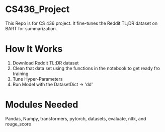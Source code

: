 # CS436_Project

This Repo is for CS 436 project. It fine-tunes the Reddit TL;DR dataset on BART for summarization.

# How It Works
1. Download Reddit TL;DR dataset
2. Clean that data set using the functions in the notebook to get ready fro training
3. Tune Hyper-Parameters
4. Run Model with the DatasetDict -> 'dd' 

# Modules Needed
Pandas, Numpy, transformers, pytorch, datasets, evaluate, nltk, and rouge_score
